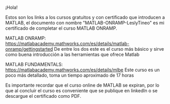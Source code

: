 ¡Hola!

Estos son los links a los cursos gratuitos y con certificado que introducen a MATLAB, el documento con nombre "MATLAB-ONRAMP-LeslyTineo" es mi certificado de completar el curso MATLAB ONRAMP.

MATLAB ONRAMP: https://matlabacademy.mathworks.com/es/details/matlab-onramp/gettingstarted
De entre los dos este es el curso más básico y sirve como buena introducción a las herramientas que ofrece Matlab 

MATLAB FUNDAMENTALS: https://matlabacademy.mathworks.com/es/details/mlbe
Este curso es un poco más detallado, toma un tiempo aproximado de 17 horas

Es importante recordar que el curso online de MATLAB se expiran, por lo que al concluir el curso es conveniente que se publique en linkedIn o se descargue el certificado como PDF.
